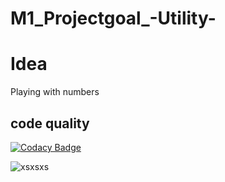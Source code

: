 # M1_Projectgoal_-Utility-

# Idea
  Playing with numbers
  
  
 ## code quality
  [![Codacy Badge](https://app.codacy.com/project/badge/Grade/239e5cfa80a34e1f92e0f9093df5f2d2)](https://www.codacy.com/gh/RohitRk3/M1_Project-Utility-/dashboard?utm_source=github.com&amp;utm_medium=referral&amp;utm_content=RohitRk3/M1_Project-Utility-&amp;utm_campaign=Badge_Grade)

   ![xsxsxs](https://img.shields.io/appveyor/build/gruntjs/grunt)
